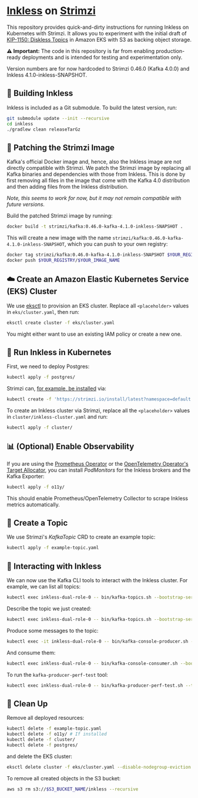 # [Inkless](https://github.com/aiven/inkless) on [Strimzi](https://strimzi.io/)

This repository provides quick-and-dirty instructions for running Inkless on Kubernetes with Strimzi. It allows you to experiment with the initial draft of [KIP-1150: Diskless Topics](https://cwiki.apache.org/confluence/display/KAFKA/KIP-1150%3A+Diskless+Topics) in Amazon EKS with S3 as backing object storage.

**⚠️ Important:** The code in this repository is far from enabling production-ready deployments and is intended for testing and experimentation only.

Version numbers are for now hardcoded to Strimzi 0.46.0 (Kafka 4.0.0) and Inkless 4.1.0-inkless-SNAPSHOT.


## 🔧 Building Inkless

Inkless is included as a Git submodule. To build the latest version, run:

```sh
git submodule update --init --recursive
cd inkless
./gradlew clean releaseTarGz
```


## 🧩 Patching the Strimzi Image

Kafka's official Docker image and, hence, also the Inkless image are not directly compatible with Strimzi. We patch the Strimzi image by replacing all Kafka binaries and dependencies with those from Inkless. This is done by first removing all files in the image that come with the Kafka 4.0 distribution and then adding files from the Inkless distribution.

*Note, this seems to work for now, but it may not remain compatible with future versions.*

Build the patched Strimzi image by running:

```sh
docker build -t strimzi/kafka:0.46.0-kafka-4.1.0-inkless-SNAPSHOT .
```

This will create a new image with the name `strimzi/kafka:0.46.0-kafka-4.1.0-inkless-SNAPSHOT`, which you can push to your own registry:

```sh
docker tag strimzi/kafka:0.46.0-kafka-4.1.0-inkless-SNAPSHOT $YOUR_REGISTRY/$YOUR_IMAGE_NAME
docker push $YOUR_REGISTRY/$YOUR_IMAGE_NAME
```


## ☁️ Create an Amazon Elastic Kubernetes Service (EKS) Cluster

We use [eksctl](https://eksctl.io/) to provision an EKS cluster. Replace all `<placeholder>` values in `eks/cluster.yaml`, then run:

```sh
eksctl create cluster -f eks/cluster.yaml
```

You might either want to use an existing IAM policy or create a new one.


## 🚀 Run Inkless in Kubernetes

First, we need to deploy Postgres:

```sh
kubectl apply -f postgres/
```

Strimzi can, [for example, be installed](https://strimzi.io/quickstarts/) via:

```sh
kubectl create -f 'https://strimzi.io/install/latest?namespace=default'
```

To create an Inkless cluster via Strimzi, replace all the `<placeholder>` values in `cluster/inkless-cluster.yaml` and run:

```sh
kubectl apply -f cluster/
```


## 📊 (Optional) Enable Observability

If you are using the [Prometheus Operator](https://prometheus-operator.dev/) or the [OpenTelemetry Operator's Target Allocator](https://github.com/open-telemetry/opentelemetry-operator/tree/main/cmd/otel-allocator), you can install *PodMonitors* for the Inkless brokers and the Kafka Exporter:

```sh
kubectl apply -f o11y/
```

This should enable Prometheus/OpenTelemetry Collector to scrape Inkless metrics automatically.


## 📂 Create a Topic

We use Strimzi's *KafkaTopic* CRD to create an example topic:

```sh
kubectl apply -f example-topic.yaml
```

## 💬 Interacting with Inkless

We can now use the Kafka CLI tools to interact with the Inkless cluster. For example, we can list all topics:

```sh
kubectl exec inkless-dual-role-0 -- bin/kafka-topics.sh --bootstrap-server inkless-kafka-bootstrap:9092 --list
```

Describe the topic we just created:

```sh
kubectl exec inkless-dual-role-0 -- bin/kafka-topics.sh --bootstrap-server inkless-kafka-bootstrap:9092 --describe --topic example
```

Produce some messages to the topic:

```sh
kubectl exec -it inkless-dual-role-0 -- bin/kafka-console-producer.sh --bootstrap-server inkless-kafka-bootstrap:9092 --topic example
```

And consume them:

```sh
kubectl exec inkless-dual-role-0 -- bin/kafka-console-consumer.sh --bootstrap-server inkless-kafka-bootstrap:9092 --topic example --from-beginning
```

To run the `kafka-producer-perf-test` tool:

```sh
kubectl exec inkless-dual-role-0 -- bin/kafka-producer-perf-test.sh --topic example --record-size 1000 --num-records 1000000 --throughput -1 --producer-props bootstrap.servers=inkless-kafka-bootstrap:9092 batch.size=1048576 linger.ms=100 max.request.size=64000000
```


## 🧹 Clean Up

Remove all deployed resources:

```sh
kubectl delete -f example-topic.yaml
kubectl delete -f o11y/ # If installed
kubectl delete -f cluster/
kubectl delete -f postgres/
```

and delete the EKS cluster:

```sh
eksctl delete cluster -f eks/cluster.yaml --disable-nodegroup-eviction
```

To remove all created objects in the S3 bucket:

```sh
aws s3 rm s3://$S3_BUCKET_NAME/inkless --recursive
```
